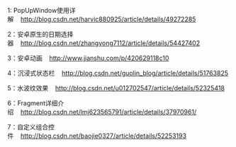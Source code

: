 1: PopUpWindow使用详解&nbsp;&nbsp;&nbsp;&nbsp;http://blog.csdn.net/harvic880925/article/details/49272285 

2：安卓原生的日期选择器&nbsp;&nbsp;&nbsp;&nbsp;http://blog.csdn.net/zhangyong7112/article/details/54427402

3：安卓动画&nbsp;&nbsp;&nbsp;&nbsp;http://www.jianshu.com/p/420629118c10

4：沉浸式状态栏&nbsp;&nbsp;&nbsp;&nbsp;http://blog.csdn.net/guolin_blog/article/details/51763825

5：水波纹效果&nbsp;&nbsp;&nbsp;&nbsp;http://blog.csdn.net/u012702547/article/details/52325418

6：Fragment详细介绍&nbsp;&nbsp;&nbsp;&nbsp;http://blog.csdn.net/lmj623565791/article/details/37970961/

7：自定义组合控件&nbsp;&nbsp;&nbsp;&nbsp;http://blog.csdn.net/baojie0327/article/details/52253193
